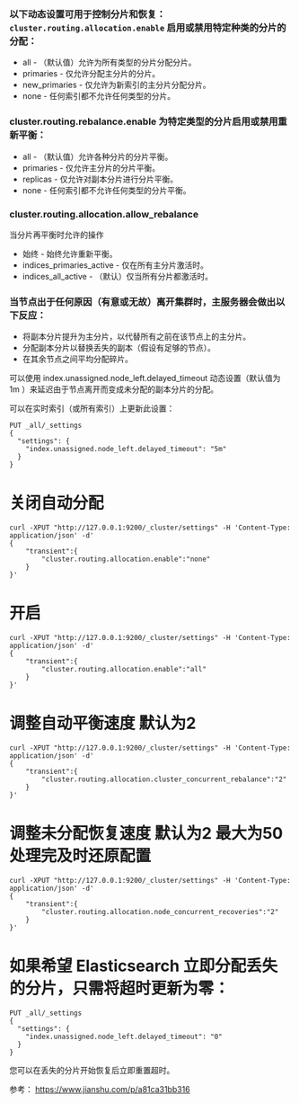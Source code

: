 ### 以下动态设置可用于控制分片和恢复： `cluster.routing.allocation.enable` 启用或禁用特定种类的分片的分配：
- all - （默认值）允许为所有类型的分片分配分片。
- primaries - 仅允许分配主分片的分片。
- new_primaries - 仅允许为新索引的主分片分配分片。
- none - 任何索引都不允许任何类型的分片。

### cluster.routing.rebalance.enable 为特定类型的分片启用或禁用重新平衡：
- all - （默认值）允许各种分片的分片平衡。
- primaries - 仅允许主分片的分片平衡。
- replicas - 仅允许对副本分片进行分片平衡。
- none - 任何索引都不允许任何类型的分片平衡。

### cluster.routing.allocation.allow_rebalance

当分片再平衡时允许的操作
- 始终 - 始终允许重新平衡。
- indices_primaries_active - 仅在所有主分片激活时。
- indices_all_active - （默认）仅当所有分片都激活时。

### 当节点出于任何原因（有意或无故）离开集群时，主服务器会做出以下反应：
- 将副本分片提升为主分片，以代替所有之前在该节点上的主分片。
- 分配副本分片以替换丢失的副本（假设有足够的节点）。
- 在其余节点之间平均分配碎片。

可以使用 index.unassigned.node_left.delayed_timeout 动态设置（默认值为 1m ）来延迟由于节点离开而变成未分配的副本分片的分配。

可以在实时索引（或所有索引）上更新此设置：
```
PUT _all/_settings
{
  "settings": {
    "index.unassigned.node_left.delayed_timeout": "5m"
  }
}
```

# 关闭自动分配
```
curl -XPUT "http://127.0.0.1:9200/_cluster/settings" -H 'Content-Type: application/json' -d' 
{
    "transient":{
        "cluster.routing.allocation.enable":"none"
    }
}'
```

# 开启
```
curl -XPUT "http://127.0.0.1:9200/_cluster/settings" -H 'Content-Type: application/json' -d' 
{
    "transient":{
        "cluster.routing.allocation.enable":"all"
    }
}'
```

# 调整自动平衡速度 默认为2
```
curl -XPUT "http://127.0.0.1:9200/_cluster/settings" -H 'Content-Type: application/json' -d' 
{
    "transient":{
        "cluster.routing.allocation.cluster_concurrent_rebalance":"2"
    }
}'
```

# 调整未分配恢复速度 默认为2 最大为50  处理完及时还原配置
```
curl -XPUT "http://127.0.0.1:9200/_cluster/settings" -H 'Content-Type: application/json' -d' 
{
    "transient":{
        "cluster.routing.allocation.node_concurrent_recoveries":"2"
    }
}'
```

# 如果希望 Elasticsearch 立即分配丢失的分片，只需将超时更新为零：
```
PUT _all/_settings
{
  "settings": {
    "index.unassigned.node_left.delayed_timeout": "0"
  }
}
```
您可以在丢失的分片开始恢复后立即重置超时。

参考：
https://www.jianshu.com/p/a81ca31bb316
